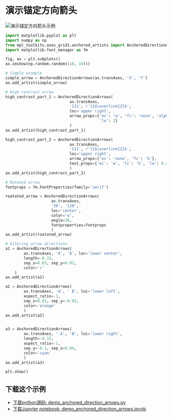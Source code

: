 # 演示锚定方向箭头

![演示锚定方向箭头示例](https://matplotlib.org/_images/sphx_glr_demo_anchored_direction_arrows_001.png)

```python
import matplotlib.pyplot as plt
import numpy as np
from mpl_toolkits.axes_grid1.anchored_artists import AnchoredDirectionArrows
import matplotlib.font_manager as fm

fig, ax = plt.subplots()
ax.imshow(np.random.random((10, 10)))

# Simple example
simple_arrow = AnchoredDirectionArrows(ax.transAxes, 'X', 'Y')
ax.add_artist(simple_arrow)

# High contrast arrow
high_contrast_part_1 = AnchoredDirectionArrows(
                            ax.transAxes,
                            '111', r'11$\overline{2}$',
                            loc='upper right',
                            arrow_props={'ec': 'w', 'fc': 'none', 'alpha': 1,
                                         'lw': 2}
                            )
ax.add_artist(high_contrast_part_1)

high_contrast_part_2 = AnchoredDirectionArrows(
                            ax.transAxes,
                            '111', r'11$\overline{2}$',
                            loc='upper right',
                            arrow_props={'ec': 'none', 'fc': 'k'},
                            text_props={'ec': 'w', 'fc': 'k', 'lw': 0.4}
                            )
ax.add_artist(high_contrast_part_2)

# Rotated arrow
fontprops = fm.FontProperties(family='serif')

roatated_arrow = AnchoredDirectionArrows(
                    ax.transAxes,
                    '30', '120',
                    loc='center',
                    color='w',
                    angle=30,
                    fontproperties=fontprops
                    )
ax.add_artist(roatated_arrow)

# Altering arrow directions
a1 = AnchoredDirectionArrows(
        ax.transAxes, 'A', 'B', loc='lower center',
        length=-0.15,
        sep_x=0.03, sep_y=0.03,
        color='r'
    )
ax.add_artist(a1)

a2 = AnchoredDirectionArrows(
        ax.transAxes, 'A', ' B', loc='lower left',
        aspect_ratio=-1,
        sep_x=0.01, sep_y=-0.02,
        color='orange'
        )
ax.add_artist(a2)


a3 = AnchoredDirectionArrows(
        ax.transAxes, ' A', 'B', loc='lower right',
        length=-0.15,
        aspect_ratio=-1,
        sep_y=-0.1, sep_x=0.04,
        color='cyan'
        )
ax.add_artist(a3)

plt.show()
```

## 下载这个示例
            
- [下载python源码: demo_anchored_direction_arrows.py](https://matplotlib.org/_downloads/demo_anchored_direction_arrows.py)
- [下载Jupyter notebook: demo_anchored_direction_arrows.ipynb](https://matplotlib.org/_downloads/demo_anchored_direction_arrows.ipynb)